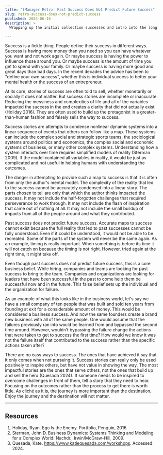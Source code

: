 ```yaml
---
title: "[Manager Retro] Past Success Does Not Predict Future Success"
slug: retro-success-does-not-predict-success
published: 2024-06-10
description: >
  Wrapping up the initial collection successes and intro into the long list of failures and lessons.

---
```


Success is a fickle thing. People define their success in different ways. Success is having more
money than you need so you can have whatever you want and not work again. Or maybe success is having
the power to influence those around you. Or maybe success is the amount of time you get to spend
with your family. Or maybe success is having more good and great days than bad days. In the recent
decades the advice has been to "define your own success", whether this is individual success to
better your mental health or the success of an entrepreneur. 

At its core, stories of success are often told to sell, whether monetarily or socially it does not
matter. But success stories are incomplete or inaccurate. Reducing the messiness and complexities of
life and all of the variables impacted the success in the end creates a clarity that did not
actually exist (Holiday 2016). They are often used to build up the protagonist in a
greater-than-human fashion and falsely sells the way to success.

Success stories are attempts to condense nonlinear dynamic systems into a linear sequence of events
that others can follow like a map. These systems can include the complex social and strategic sports
teams, the sociological systems around politics and economics, the complex social and economic
systems of business, or many other complex systems. Understanding how a system interacts over time
requires simplified models of reality (Sterman 2009). If the model contained all variables in
reality, it would be just as complicated and not useful in helping humans with understanding the
outcomes.

The danger in attempting to provide such a map to success is that it is often from only the author's
mental model. The complexity of the reality that led to the success cannot be accurately condensed
into a linear story. The parts chosen to tell are only that which the author thinks impacted the
success. It may not include the half-forgotten challenges that required perseverance to work
through. It may not include the flash of inspiration that came out of nothing at all. It may not
include the small buildup of impacts from all of the people around and what they contributed.

Past success does not predict future success. Accurate maps to success cannot exist because the full
reality that led to past successes cannot be fully understood. Even if it could be understood, it
would not be able to be recreated. Some of the parts of the system will never be the same again. As
an example, timing is really important. When something is before its time it will not catch on
because the timing is not right. However, tried again at the right time, it might take off.

Even though past success does not predict future success, this is a core business belief. While
hiring, companies and teams are looking for past success to bring to the team. Companies and
organizations are looking for leaders that have been successful in the past to come help them be
successful now and in the future. This false belief sets up the individual and the organization for
failure. 

As an example of what this looks like in the business world, let's say we have a small company of
ten people that was built and sold ten years from founding at exit for a considerable amount of
money. This would be considered a business success. And now the same founders create a brand new
business with all of the same people. One would assume that the failures previously ran into would
be learned from and bypassed the second time around. However, wouldn't bypassing the failure change
the actions that were taken to get to success the first time? How would we know it was not the
failure itself that contributed to the success rather than the specific actions taken after?

There are no easy ways to success. The ones that have achieved it say that it only comes when not
pursuing it.  Success stories can really only be used positively to inspire others, but have not
value in showing the way. The most impactful stories are the ones that serve others, not the ones
that build up and sell the hero (Quesada 2024). If someone needs to be inspired to overcome
challenges in front of them, tell a story that they need to hear. Focusing on the outcomes rather
than the process to get there is worth little. As cliché as it is, the journey is more important
than the destination. Enjoy the journey and the destination will not matter. 


---

## Resources

1. Holiday, Ryan. Ego Is the Enemy. Portfolio, Penguin, 2016.
2. Sterman, John D. Business Dynamics: Systems Thinking and Modeling for a Complex World. Nachdr., Irwin/McGraw-Hill, 2009.
3. Quesada, Kate. https://www.katiequesada.com/workshops. Accessed 2024.

